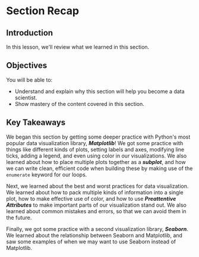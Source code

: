 
# Section Recap

## Introduction 

In this lesson, we'll review what we learned in this section. 

## Objectives

You will be able to:

* Understand and explain why this section will help you become a data scientist. 
* Show mastery of the content covered in this section. 


## Key Takeaways

We began this section by getting some deeper practice with Python's most popular data visualization library, **_Matplotlib_**! We got some practice with things like different kinds of plots, setting labels and axes, modifying line ticks, adding a legend, and even using color in our visualizations.  We also learned about how to place multiple plots together as a **_subplot_**, and how we can write clean, efficient code when building these by making use of the `enumerate` keyword for our loops. 

Next, we learned about the best and worst practices for data visualization. We learned about how to pack multiple kinds of information into a single plot, how to make effective use of color, and how to use **_Preattentive Attributes_** to make important parts of our visualization stand out. We also learned about common mistakes and errors, so that we can avoid them in the future. 

Finally, we got some practice with a second visualization library, **_Seaborn_**. We learned about the relationship between Seaborn and Matplotlib, and saw some examples of when we may want to use Seaborn instead of Matplotlib. 
